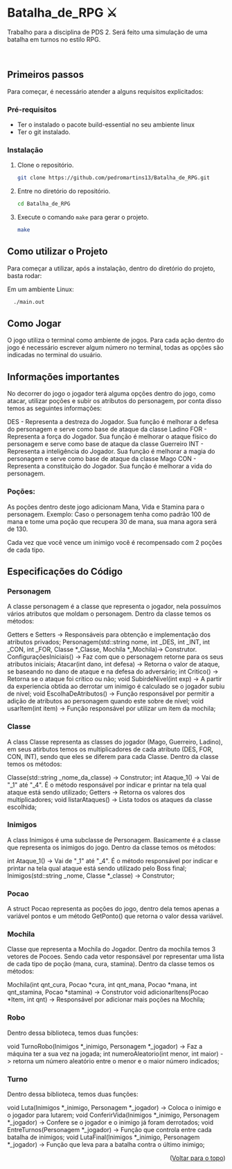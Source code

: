 <div id="top"></div>

# Batalha_de_RPG ⚔️
Trabalho para a disciplina de PDS 2. Será feito uma simulação de uma batalha em turnos no estilo RPG.

<br/>

## Primeiros passos

Para começar, é necessário atender a alguns requisitos explicitados:

### Pré-requisitos

* Ter o instalado o pacote build-essential no seu ambiente linux
* Ter o git instalado.

### Instalação

1. Clone o repositório.
   ```sh
   git clone https://github.com/pedromartins13/Batalha_de_RPG.git
   ```
2. Entre no diretório do repositório.
    ```sh
    cd Batalha_de_RPG
    ```
3. Execute o comando `make` para gerar o projeto.
    ```sh
    make
    ```

## Como utilizar o Projeto

Para começar a utilizar, após a instalação, dentro do diretório do projeto, basta rodar:

Em um ambiente Linux:
```sh
  ./main.out
```

## Como Jogar

O jogo utiliza o terminal como ambiente de jogos. Para cada ação dentro do jogo é necessário escrever algum número no terminal, todas as opções são indicadas no terminal do usuário.

## Informações importantes

No decorrer do jogo o jogador terá alguma opções dentro do jogo, como atacar, utilizar poções e subir os atributos do personagem, por conta disso temos as seguintes informações:

DES - Representa a destreza do Jogador. Sua função é melhorar a defesa do personagem e serve como base de ataque da classe Ladino
FOR - Representa a força do Jogador. Sua função é melhorar o ataque físico do personagem e serve como base de ataque da classe Guerreiro
INT - Representa a inteligência do Jogador. Sua função é melhorar a magia do personagem e serve como base de ataque da classe Mago
CON - Representa a constituição do Jogador. Sua função é melhorar a vida do personagem.

### Poções:

As poções dentro deste jogo adicionam Mana, Vida e Stamina para o personagem. Exemplo: Caso o personagem tenha como padrão 100 de mana e tome uma poção que recupera 30 de mana, sua mana agora será de 130.

Cada vez que você vence um inimigo você é recompensado com 2 poções de cada tipo.

## Especificações do Código

### Personagem

A classe personagem é a classe que representa o jogador, nela possuímos vários atributos que moldam o personagem. Dentro da classe temos os métodos:

Getters e Setters -> Responsáveis para obtenção e implementação dos atributos privados;
Personagem(std::string nome, int _DES, int _INT, int _CON, int _FOR, Classe *_Classe, Mochila *_Mochila)-> Construtor. 
ConfiguraçõesIniciais() -> Faz com que o personagem retorne para os seus atributos iniciais;
Atacar(int dano, int defesa) -> Retorna o valor de ataque, se baseando no dano de ataque e na defesa do adversário;
int Critico() -> Retorna se o ataque foi crítico ou não;
void SubirdeNivel(int exp) -> A partir da experiencia obtida ao derrotar um inimigo é calculado se o jogador subiu de nivel;
void EscolhaDeAtributos() -> Função responsável por permitir a adição de atributos ao personagem quando este sobre de nível;
void usarItem(int item) -> Função responsável por utilizar um item da mochila;

### Classe

A class Classe representa as classes do jogador (Mago, Guerreiro, Ladino), em seus atirbutos temos os multiplicadores de cada atributo (DES, FOR, CON, INT), sendo que eles se diferem para cada Classe. Dentro da classe temos os métodos:


Classe(std::string _nome_da_classe) -> Construtor;
int Ataque_1() -> Vai de "_1" até "_4". É o método responsável por indicar e printar na tela qual ataque está sendo utilizado;
Getters -> Retorna os valores dos multiplicadores;
void listarAtaques() -> Lista todos os ataques da classe escolhida;

### Inimigos

A class Inimigos é uma subclasse de Personagem. Basicamente é a classe que representa os inimigos do jogo. Dentro da classe temos os métodos:

int Ataque_1() -> Vai de "_1" até "_4". É o método responsável por indicar e printar na tela qual ataque está sendo utilizado pelo Boss final;
Inimigos(std::string _nome, Classe *_classe) -> Construtor;

### Pocao

A struct Pocao representa as poções do jogo, dentro dela temos apenas a variável pontos e um método GetPonto() que retorna o valor dessa variável.

### Mochila

Classe que representa a Mochila do Jogador. Dentro da mochila temos 3 vetores de Pocoes. Sendo cada vetor responsável por representar uma lista de cada tipo de poção (mana, cura, stamina). Dentro da classe temos os métodos:

Mochila(int qnt_cura, Pocao *cura, int qnt_mana, Pocao *mana, int qnt_stamina, Pocao *stamina) -> Construtor 
void adicionarItens(Pocao *Item, int qnt) -> Responsável por adicionar mais poções na Mochila;

### Robo

Dentro dessa biblioteca, temos duas funções:

void TurnoRobo(Inimigos *_inimigo, Personagem *_jogador) -> Faz a máquina ter a sua vez na jogada;
int numeroAleatorio(int menor, int maior) -> retorna um número aleatório entre o menor e o maior número indicados;

### Turno

Dentro dessa biblioteca, temos duas funções:

void Luta(Inimigos *_inimigo, Personagem *_jogador) -> Coloca o inimigo e o jogador para lutarem;
void ConferirVida(Inimigos *_inimigo, Personagem *_jogador) -> Confere se o jogador e o inimigo já foram derrotados;
void EntreTurnos(Personagem *_jogador) -> Função que controla entre cada batalha de inimigos;
void LutaFinal(Inimigos *_inimigo, Personagem *_jogador) -> Função que leva para a batalha contra o último inimigo;





<p align="right">(<a href="#top">Voltar para o topo</a>)</p>
